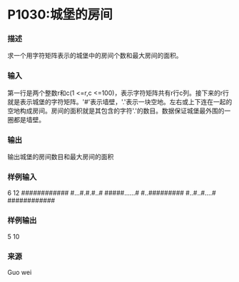 # P1030:城堡的房间



### 描述

求一个用字符矩阵表示的城堡中的房间个数和最大房间的面积。

### 输入

第一行是两个整数r和c(1 <=r,c <=100)，表示字符矩阵共有r行c列。接下来的r行就是表示城堡的字符矩阵。'#'表示墙壁，'.'表示一块空地。左右或上下连在一起的空地构成房间。房间的面积就是其包含的字符'.'的数目。数据保证城堡最外围的一圈都是墙壁。

### 输出

输出城堡的房间数目和最大房间的面积

### 样例输入

6 12
############
#...#.#.#..#
#####......#
#..#########
#..#..#....#
############

### 样例输出

5
10

### 来源

Guo wei